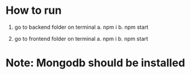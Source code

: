 # How to run

1. go to backend folder on terminal
   a. npm i
   b. npm start

2. go to frontend folder on terminal
   a. npm i
   b. npm start

# Note: Mongodb should be installed